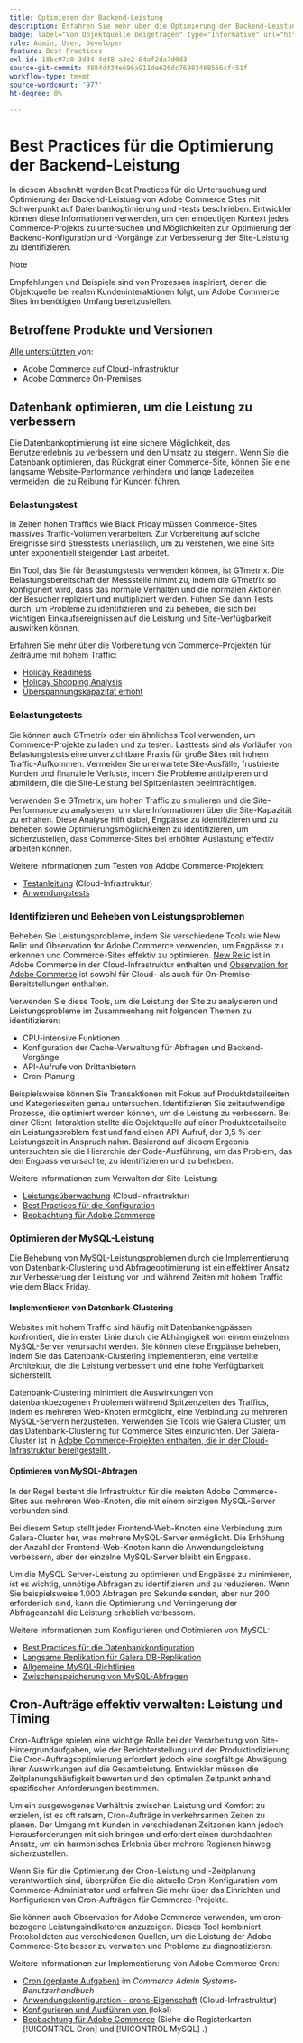 ```yaml
---
title: Optimieren der Backend-Leistung
description: Erfahren Sie mehr über die Optimierung der Backend-Leistung von Adobe Commerce Sites.
badge: label="Von Objektquelle beigetragen" type="Informative" url="https://objectsource.co.uk/" tooltip="Objektquelle"
role: Admin, User, Developer
feature: Best Practices
exl-id: 18bc97a0-3d34-4d48-a3e2-84af2da7d0d3
source-git-commit: d884d434e696a911de626dc76983468556cf451f
workflow-type: tm+mt
source-wordcount: '977'
ht-degree: 0%

---
```


# Best Practices für die Optimierung der Backend-Leistung

In diesem Abschnitt werden Best Practices für die Untersuchung und Optimierung der Backend-Leistung von Adobe Commerce Sites mit Schwerpunkt auf Datenbankoptimierung und -tests beschrieben. Entwickler können diese Informationen verwenden, um den eindeutigen Kontext jedes Commerce-Projekts zu untersuchen und Möglichkeiten zur Optimierung der Backend-Konfiguration und -Vorgänge zur Verbesserung der Site-Leistung zu identifizieren.

>[!NOTE]
>
>Empfehlungen und Beispiele sind von Prozessen inspiriert, denen die Objektquelle bei realen Kundeninteraktionen folgt, um Adobe Commerce Sites im benötigten Umfang bereitzustellen.

## Betroffene Produkte und Versionen

[Alle unterstützten ](../../../release/versions.md) von:

- Adobe Commerce auf Cloud-Infrastruktur
- Adobe Commerce On-Premises

## Datenbank optimieren, um die Leistung zu verbessern

Die Datenbankoptimierung ist eine sichere Möglichkeit, das Benutzererlebnis zu verbessern und den Umsatz zu steigern. Wenn Sie die Datenbank optimieren, das Rückgrat einer Commerce-Site, können Sie eine langsame Website-Performance verhindern und lange Ladezeiten vermeiden, die zu Reibung für Kunden führen.

### Belastungstest

In Zeiten hohen Traffics wie Black Friday müssen Commerce-Sites massives Traffic-Volumen verarbeiten. Zur Vorbereitung auf solche Ereignisse sind Stresstests unerlässlich, um zu verstehen, wie eine Site unter exponentiell steigender Last arbeitet.

Ein Tool, das Sie für Belastungstests verwenden können, ist GTmetrix. Die Belastungsbereitschaft der Messstelle nimmt zu, indem die GTmetrix so konfiguriert wird, dass das normale Verhalten und die normalen Aktionen der Besucher repliziert und multipliziert werden. Führen Sie dann Tests durch, um Probleme zu identifizieren und zu beheben, die sich bei wichtigen Einkaufsereignissen auf die Leistung und Site-Verfügbarkeit auswirken können.

Erfahren Sie mehr über die Vorbereitung von Commerce-Projekten für Zeiträume mit hohem Traffic:

- [Holiday Readiness](https://experienceleague.adobe.com/docs/events/commerce-intelligence-webinar-recordings/2021/holiday-readiness.html?lang=de)
- [Holiday Shopping Analysis](https://experienceleague.adobe.com/docs/commerce-business-intelligence/mbi/analyze/performance/holiday-season-perf.html?lang=de)
- [Überspannungskapazität erhöht](https://experienceleague.adobe.com/docs/commerce-knowledge-base/kb/announcements/commerce-announcements/2021-holiday-surge-capacity-requests-for-magento-commerce-cloud.html?lang=de)

### Belastungstests

Sie können auch GTmetrix oder ein ähnliches Tool verwenden, um Commerce-Projekte zu laden und zu testen. Lasttests sind als Vorläufer von Belastungstests eine unverzichtbare Praxis für große Sites mit hohem Traffic-Aufkommen. Vermeiden Sie unerwartete Site-Ausfälle, frustrierte Kunden und finanzielle Verluste, indem Sie Probleme antizipieren und abmildern, die die Site-Leistung bei Spitzenlasten beeinträchtigen.

Verwenden Sie GTmetrix, um hohen Traffic zu simulieren und die Site-Performance zu analysieren, um klare Informationen über die Site-Kapazität zu erhalten. Diese Analyse hilft dabei, Engpässe zu identifizieren und zu beheben sowie Optimierungsmöglichkeiten zu identifizieren, um sicherzustellen, dass Commerce-Sites bei erhöhter Auslastung effektiv arbeiten können.

Weitere Informationen zum Testen von Adobe Commerce-Projekten:

- [Testanleitung](https://experienceleague.adobe.com/docs/commerce-cloud-service/user-guide/develop/test/guidance.html?lang=de) (Cloud-Infrastruktur)
- [Anwendungstests](https://developer.adobe.com/commerce/testing/guide/)

### Identifizieren und Beheben von Leistungsproblemen

Beheben Sie Leistungsprobleme, indem Sie verschiedene Tools wie New Relic und Observation for Adobe Commerce verwenden, um Engpässe zu erkennen und Commerce-Sites effektiv zu optimieren. [New Relic](https://experienceleague.adobe.com/docs/commerce-cloud-service/user-guide/monitor/new-relic/new-relic-service.html?lang=de) ist in Adobe Commerce in der Cloud-Infrastruktur enthalten und [Observation for Adobe Commerce](/help/tools/observation-for-adobe-commerce/intro.md) ist sowohl für Cloud- als auch für On-Premise-Bereitstellungen enthalten.

Verwenden Sie diese Tools, um die Leistung der Site zu analysieren und Leistungsprobleme im Zusammenhang mit folgenden Themen zu identifizieren:

- CPU-intensive Funktionen
- Konfiguration der Cache-Verwaltung für Abfragen und Backend-Vorgänge
- API-Aufrufe von Drittanbietern
- Cron-Planung

Beispielsweise können Sie Transaktionen mit Fokus auf Produktdetailseiten und Kategorieseiten genau untersuchen. Identifizieren Sie zeitaufwendige Prozesse, die optimiert werden können, um die Leistung zu verbessern. Bei einer Client-Interaktion stellte die Objektquelle auf einer Produktdetailseite ein Leistungsproblem fest und fand einen API-Aufruf, der 3,5 % der Leistungszeit in Anspruch nahm. Basierend auf diesem Ergebnis untersuchten sie die Hierarchie der Code-Ausführung, um das Problem, das den Engpass verursachte, zu identifizieren und zu beheben.

Weitere Informationen zum Verwalten der Site-Leistung:

- [Leistungsüberwachung](https://experienceleague.adobe.com/docs/commerce-cloud-service/user-guide/monitor/performance.html?lang=de) (Cloud-Infrastruktur)
- [Best Practices für die Konfiguration](/help/performance/configuration.md)
- [Beobachtung für Adobe Commerce](/help/tools/observation-for-adobe-commerce/intro.md)

### Optimieren der MySQL-Leistung

Die Behebung von MySQL-Leistungsproblemen durch die Implementierung von Datenbank-Clustering und Abfrageoptimierung ist ein effektiver Ansatz zur Verbesserung der Leistung vor und während Zeiten mit hohem Traffic wie dem Black Friday.

#### Implementieren von Datenbank-Clustering

Websites mit hohem Traffic sind häufig mit Datenbankengpässen konfrontiert, die in erster Linie durch die Abhängigkeit von einem einzelnen MySQL-Server verursacht werden. Sie können diese Engpässe beheben, indem Sie das Datenbank-Clustering implementieren, eine verteilte Architektur, die die Leistung verbessert und eine hohe Verfügbarkeit sicherstellt.

Datenbank-Clustering minimiert die Auswirkungen von datenbankbezogenen Problemen während Spitzenzeiten des Traffics, indem es mehreren Web-Knoten ermöglicht, eine Verbindung zu mehreren MySQL-Servern herzustellen. Verwenden Sie Tools wie Galera Cluster, um das Datenbank-Clustering für Commerce Sites einzurichten. Der Galera-Cluster ist in [Adobe Commerce-Projekten enthalten, die in der Cloud-Infrastruktur bereitgestellt ](https://experienceleague.adobe.com/de/docs/commerce-cloud-service/user-guide/architecture/pro-architecture).

#### Optimieren von MySQL-Abfragen

In der Regel besteht die Infrastruktur für die meisten Adobe Commerce-Sites aus mehreren Web-Knoten, die mit einem einzigen MySQL-Server verbunden sind.

Bei diesem Setup stellt jeder Frontend-Web-Knoten eine Verbindung zum Galera-Cluster her, was mehrere MySQL-Server ermöglicht. Die Erhöhung der Anzahl der Frontend-Web-Knoten kann die Anwendungsleistung verbessern, aber der einzelne MySQL-Server bleibt ein Engpass.

Um die MySQL Server-Leistung zu optimieren und Engpässe zu minimieren, ist es wichtig, unnötige Abfragen zu identifizieren und zu reduzieren. Wenn Sie beispielsweise 1.000 Abfragen pro Sekunde senden, aber nur 200 erforderlich sind, kann die Optimierung und Verringerung der Abfrageanzahl die Leistung erheblich verbessern.

Weitere Informationen zum Konfigurieren und Optimieren von MySQL:

- [Best Practices für die Datenbankkonfiguration](https://experienceleague.adobe.com/docs/commerce-operations/implementation-playbook/best-practices/planning/database-on-cloud.html?lang=de)
- [Langsame Replikation für Galera DB-Replikation](https://experienceleague.adobe.com/docs/commerce-learn/tutorials/backend-development/galera-db-slow-replication.html?lang=de)
- [Allgemeine MySQL-Richtlinien](/help/installation/prerequisites/database/mysql.md)
- [Zwischenspeicherung von MySQL-Abfragen](https://experienceleague.adobe.com/docs/commerce-learn/tutorials/backend-development/mysql-query-cache.html?lang=de)

## Cron-Aufträge effektiv verwalten: Leistung und Timing

Cron-Aufträge spielen eine wichtige Rolle bei der Verarbeitung von Site-Hintergrundaufgaben, wie der Berichterstellung und der Produktindizierung. Die Cron-Auftragsoptimierung erfordert jedoch eine sorgfältige Abwägung ihrer Auswirkungen auf die Gesamtleistung. Entwickler müssen die Zeitplanungshäufigkeit bewerten und den optimalen Zeitpunkt anhand spezifischer Anforderungen bestimmen.

Um ein ausgewogenes Verhältnis zwischen Leistung und Komfort zu erzielen, ist es oft ratsam, Cron-Aufträge in verkehrsarmen Zeiten zu planen. Der Umgang mit Kunden in verschiedenen Zeitzonen kann jedoch Herausforderungen mit sich bringen und erfordert einen durchdachten Ansatz, um ein harmonisches Erlebnis über mehrere Regionen hinweg sicherzustellen.

Wenn Sie für die Optimierung der Cron-Leistung und -Zeitplanung verantwortlich sind, überprüfen Sie die aktuelle Cron-Konfiguration vom Commerce-Administrator und erfahren Sie mehr über das Einrichten und Konfigurieren von Cron-Aufträgen für Commerce-Projekte.

Sie können auch Observation for Adobe Commerce verwenden, um cron-bezogene Leistungsindikatoren anzuzeigen. Dieses Tool kombiniert Protokolldaten aus verschiedenen Quellen, um die Leistung der Adobe Commerce-Site besser zu verwalten und Probleme zu diagnostizieren.

Weitere Informationen zur Implementierung von Adobe Commerce Cron:

- [Cron (geplante Aufgaben)](https://experienceleague.adobe.com/docs/commerce-admin/systems/tools/cron.html?lang=de) im _Commerce Admin Systems-Benutzerhandbuch_
- [Anwendungskonfiguration - crons-Eigenschaft](https://experienceleague.adobe.com/docs/commerce-cloud-service/user-guide/configure/app/properties/crons-property.html?lang=de) (Cloud-Infrastruktur)
- [Konfigurieren und Ausführen von ](https://experienceleague.adobe.com/docs/commerce-cloud-service/user-guide/configure/app/properties/crons-property.html?lang=de) (lokal)
- [Beobachtung für Adobe Commerce](https://experienceleague.adobe.com/docs/commerce-operations/tools/observation-for-adobe-commerce/intro.html?lang=de) (Siehe die Registerkarten [!UICONTROL Cron] und [!UICONTROL MySQL] .)
